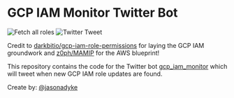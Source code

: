 # GCP IAM Monitor Twitter Bot

![Fetch all roles](https://github.com/jdyke/gcp_iam_monitor_bot/workflows/Fetch%20all%20roles/badge.svg)
![Twitter Tweet](https://github.com/jdyke/gcp_iam_monitor_bot/workflows/tweet-release/badge.svg)


Credit to [darkbitio/gcp-iam-role-permissions](https://github.com/darkbitio/gcp-iam-role-permissions) for laying the GCP IAM groundwork and [z0ph/MAMIP](https://github.com/z0ph/MAMIP) for the AWS blueprint!


This repository contains the code for the Twitter bot [gcp_iam_monitor](https://twitter.com/gcp_iam_monitor) which will tweet when new GCP IAM role updates are found.


Create by: [@jasonadyke](https://twitter.com/jasonadyke)
